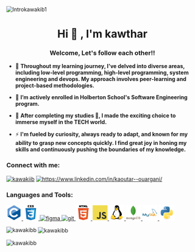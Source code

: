 ![Introkawakib1](https://github.com/kawakibb/kawakibb/assets/128944482/baccc6f0-cfc1-493e-84f7-9b69a89020b7)

<h1 align="center">Hi 👋
, I'm kawthar
</h1>
<h3 align="center">Welcome, Let's follow each other!!</h3>

- 👀 **Throughout my learning journey, I've delved into diverse areas, including low-level programming, high-level programming, system engineering and devops. My approach involves peer-learning and project-based methodologies.**

- 🤝 **I’m actively enrolled in Holberton School's Software Engineering program.**

- 💬 **After completing my studies 📝, I made the exciting choice to immerse myself in the TECH world.**

- ⚡ **I'm fueled by curiosity, always ready to adapt, and known for my ability to grasp new concepts quickly. I find great joy in honing my skills and continuously pushing the boundaries of my knowledge.**

<h3 align="left">Connect with me:</h3>
<p align="left">
<a href="https://twitter.com/kawakiib" target="blank"><img align="center" src="https://raw.githubusercontent.com/rahuldkjain/github-profile-readme-generator/master/src/images/icons/Social/twitter.svg" alt="kawakiib" height="30" width="40" /></a>
<a href="https://linkedin.com/in/https://www.linkedin.com/in/kaoutar--ouargani/" target="blank"><img align="center" src="https://raw.githubusercontent.com/rahuldkjain/github-profile-readme-generator/master/src/images/icons/Social/linked-in-alt.svg" alt="https://www.linkedin.com/in/kaoutar--ouargani/" height="30" width="40" /></a>
</p>

<h3 align="left">Languages and Tools:</h3>
<p align="left"> <a href="https://www.cprogramming.com/" target="_blank" rel="noreferrer"> <img src="https://raw.githubusercontent.com/devicons/devicon/master/icons/c/c-original.svg" alt="c" width="40" height="40"/> </a> <a href="https://www.w3schools.com/css/" target="_blank" rel="noreferrer"> <img src="https://raw.githubusercontent.com/devicons/devicon/master/icons/css3/css3-original-wordmark.svg" alt="css3" width="40" height="40"/> </a> <a href="https://www.figma.com/" target="_blank" rel="noreferrer"> <img src="https://www.vectorlogo.zone/logos/figma/figma-icon.svg" alt="figma" width="40" height="40"/> </a> <a href="https://git-scm.com/" target="_blank" rel="noreferrer"> <img src="https://www.vectorlogo.zone/logos/git-scm/git-scm-icon.svg" alt="git" width="40" height="40"/> </a> <a href="https://www.w3.org/html/" target="_blank" rel="noreferrer"> <img src="https://raw.githubusercontent.com/devicons/devicon/master/icons/html5/html5-original-wordmark.svg" alt="html5" width="40" height="40"/> </a> <a href="https://developer.mozilla.org/en-US/docs/Web/JavaScript" target="_blank" rel="noreferrer"> <img src="https://raw.githubusercontent.com/devicons/devicon/master/icons/javascript/javascript-original.svg" alt="javascript" width="40" height="40"/> </a> <a href="https://www.linux.org/" target="_blank" rel="noreferrer"> <img src="https://raw.githubusercontent.com/devicons/devicon/master/icons/linux/linux-original.svg" alt="linux" width="40" height="40"/> </a> <a href="https://www.mongodb.com/" target="_blank" rel="noreferrer"> <img src="https://raw.githubusercontent.com/devicons/devicon/master/icons/mongodb/mongodb-original-wordmark.svg" alt="mongodb" width="40" height="40"/> </a> <a href="https://www.mysql.com/" target="_blank" rel="noreferrer"> <img src="https://raw.githubusercontent.com/devicons/devicon/master/icons/mysql/mysql-original-wordmark.svg" alt="mysql" width="40" height="40"/> </a> <a href="https://www.python.org" target="_blank" rel="noreferrer"> <img src="https://raw.githubusercontent.com/devicons/devicon/master/icons/python/python-original.svg" alt="python" width="40" height="40"/> </a> </p>

<p><img align="left" src="https://github-readme-stats.vercel.app/api/top-langs?username=kawakibb&show_icons=true&locale=en&layout=compact" alt="kawakibb" /></p>

<p>&nbsp;<img align="center" src="https://github-readme-stats.vercel.app/api?username=kawakibb&show_icons=true&locale=en" alt="kawakibb" /></p>

<p><img align="center" src="https://github-readme-streak-stats.herokuapp.com/?user=kawakibb&" alt="kawakibb" /></p>
